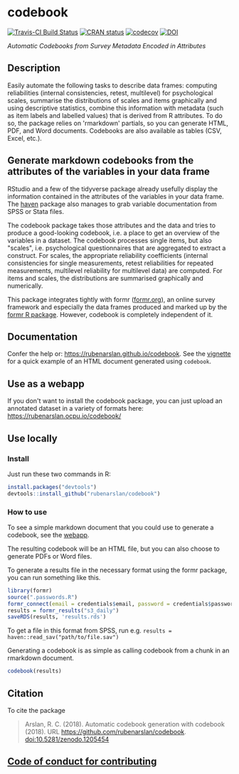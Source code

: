 
<!-- README.md is generated from README.Rmd. Please edit that file -->
codebook
========

[![Travis-CI Build Status](https://travis-ci.org/rubenarslan/codebook.svg?branch=master)](https://travis-ci.org/rubenarslan/codebook) [![CRAN status](https://www.r-pkg.org/badges/version/codebook)](https://cran.r-project.org/package=codebook) [![codecov](https://codecov.io/gh/rubenarslan/codebook/branch/master/graph/badge.svg)](https://codecov.io/gh/rubenarslan/codebook) [![DOI](https://zenodo.org/badge/109252375.svg)](https://zenodo.org/badge/latestdoi/109252375)

*Automatic Codebooks from Survey Metadata Encoded in Attributes*

Description
-----------

Easily automate the following tasks to describe data frames: computing reliabilities (internal consistencies, retest, multilevel) for psychological scales, summarise the distributions of scales and items graphically and using descriptive statistics, combine this information with metadata (such as item labels and labelled values) that is derived from R attributes. To do so, the package relies on 'rmarkdown' partials, so you can generate HTML, PDF, and Word documents. Codebooks are also available as tables (CSV, Excel, etc.).

Generate markdown codebooks from the attributes of the variables in your data frame
-----------------------------------------------------------------------------------

RStudio and a few of the tidyverse package already usefully display the information contained in the attributes of the variables in your data frame. The [haven](https://github.com/hadley/haven) package also manages to grab variable documentation from SPSS or Stata files.

The codebook package takes those attributes and the data and tries to produce a good-looking codebook, i.e. a place to get an overview of the variables in a dataset. The codebook processes single items, but also "scales", i.e. psychological questionnaires that are aggregated to extract a construct. For scales, the appropriate reliability coefficients (internal consistencies for single measurements, retest reliabilities for repeated measurements, multilevel reliability for multilevel data) are computed. For items and scales, the distributions are summarised graphically and numerically.

This package integrates tightly with formr ([formr.org](https://formr.org)), an online survey framework and especially the data frames produced and marked up by the [formr R package](https://github.com/rubenarslan/formr). However, codebook is completely independent of it.

Documentation
-------------

Confer the help or: <https://rubenarslan.github.io/codebook>. See the [vignette](https://rubenarslan.github.io/codebook/articles/codebook.html) for a quick example of an HTML document generated using `codebook`.

Use as a webapp
---------------

If you don't want to install the codebook package, you can just upload an annotated dataset in a variety of formats here: <https://rubenarslan.ocpu.io/codebook/>

Use locally
-----------

### Install

Just run these two commands in R:

``` r
install.packages("devtools")
devtools::install_github("rubenarslan/codebook")
```

### How to use

To see a simple markdown document that you could use to generate a codebook, see the [webapp](https://rubenarslan.ocpu.io/codebook/).

The resulting codebook will be an HTML file, but you can also choose to generate PDFs or Word files.

To generate a results file in the necessary format using the formr package, you can run something like this.

``` r
library(formr)
source(".passwords.R")
formr_connect(email = credentials$email, password = credentials$password)
results = formr_results("s3_daily")
saveRDS(results, 'results.rds')
```

To get a file in this format from SPSS, run e.g. `results = haven::read_sav("path/to/file.sav")`

Generating a codebook is as simple as calling codebook from a chunk in an rmarkdown document.

``` r
codebook(results)
```

Citation
--------

To cite the package

> Arslan, R. C. (2018). Automatic codebook generation with codebook (2018). URL <https://github.com/rubenarslan/codebook>. <doi:10.5281/zenodo.1205454>

[Code of conduct for contributing](CONDUCT.md)
----------------------------------------------
